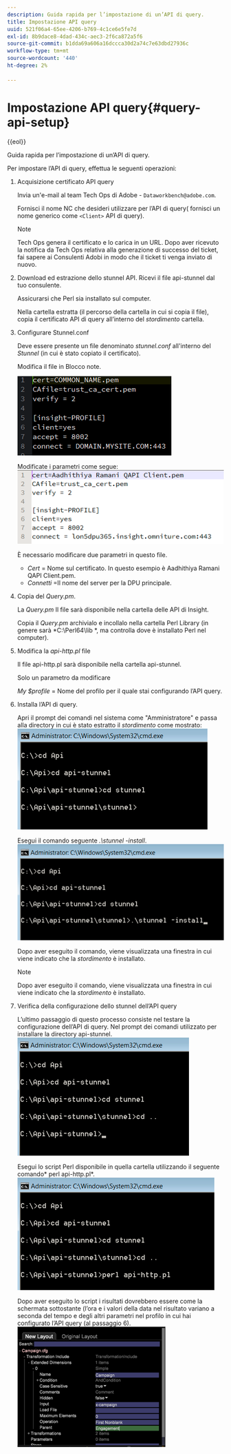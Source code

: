 ```yaml
---
description: Guida rapida per l’impostazione di un’API di query.
title: Impostazione API query
uuid: 521f06a4-65ee-4206-b769-4c1ce6e5fe7d
exl-id: 8b9dace8-4dad-434c-aec3-2f6ca872a5f6
source-git-commit: b1dda69a606a16dccca30d2a74c7e63dbd27936c
workflow-type: tm+mt
source-wordcount: '440'
ht-degree: 2%

---
```


# Impostazione API query{#query-api-setup}

{{eol}}

Guida rapida per l’impostazione di un’API di query.

Per impostare l’API di query, effettua le seguenti operazioni:

1. Acquisizione certificato API query

   Invia un&#39;e-mail al team Tech Ops di Adobe - `Dataworkbench@adobe.com`.

   Fornisci il nome NC che desideri utilizzare per l’API di query( fornisci un nome generico come `<Client>` API di query).

   >[!NOTE]
   >
   >Tech Ops genera il certificato e lo carica in un URL. Dopo aver ricevuto la notifica da Tech Ops relativa alla generazione di successo del ticket, fai sapere ai Consulenti Adobi in modo che il ticket ti venga inviato di nuovo.

1. Download ed estrazione dello stunnel API. Ricevi il file api-stunnel dal tuo consulente.

   Assicurarsi che Perl sia installato sul computer.

   Nella cartella estratta (il percorso della cartella in cui si copia il file), copia il certificato API di query all’interno del *stordimento* cartella.

1. Configurare Stunnel.conf

   Deve essere presente un file denominato *stunnel.conf* all&#39;interno del *Stunnel* (in cui è stato copiato il certificato).

   Modifica il file in Blocco note.

   ![](assets/dwb_impl_API1.png)

   Modificate i parametri come segue: ![](assets/dwb_impl_API2.png)

   È necessario modificare due parametri in questo file.

   * *Cert* = Nome sul certificato. In questo esempio è Aadhithiya Ramani QAPI Client.pem.
   * *Connetti* =Il nome del server per la DPU principale.

1. Copia del *Query.pm*.

   La *Query.pm* Il file sarà disponibile nella cartella delle API di Insight.

   Copia il *Query.pm* archivialo e incollalo nella cartella Perl Library (in genere sarà *C:\Perl64\lib *, ma controlla dove è installato Perl nel computer).

1. Modifica la *api-http.pl* file

   Il file api-http.pl sarà disponibile nella cartella api-stunnel.

   Solo un parametro da modificare

   *My $profile* = Nome del profilo per il quale stai configurando l’API query.

1. Installa l’API di query.

   Apri il prompt dei comandi nel sistema come &quot;Amministratore&quot; e passa alla directory in cui è stato estratto il *stordimento* come mostrato: ![](assets/dwb_impl_API3.png)

   Esegui il comando seguente *.\stunnel -install*. ![](assets/dwb_impl_API4.png)

   Dopo aver eseguito il comando, viene visualizzata una finestra in cui viene indicato che la *stordimento* è installato.

   >[!NOTE]
   >
   >Dopo aver eseguito il comando, viene visualizzata una finestra in cui viene indicato che la *stordimento* è installato.

1. Verifica della configurazione dello stunnel dell’API query

   L’ultimo passaggio di questo processo consiste nel testare la configurazione dell’API di query. Nel prompt dei comandi utilizzato per installare la directory api-stunnel. ![](assets/dwb_impl_API5.png)

   Esegui lo script Perl disponibile in quella cartella utilizzando il seguente comando* perl api-http.pl*. ![](assets/dwb_impl_API6.png)

   Dopo aver eseguito lo script i risultati dovrebbero essere come la schermata sottostante (l’ora e i valori della data nel risultato variano a seconda del tempo e degli altri parametri nel profilo in cui hai configurato l’API query (al passaggio 6). ![](assets/dwb_impl_API7.png)
